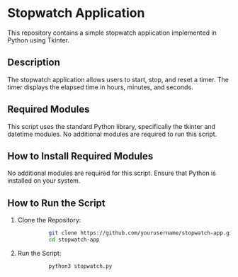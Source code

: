 # Stopwatch Application
This repository contains a simple stopwatch application implemented in Python using Tkinter.

## Description
The stopwatch application allows users to start, stop, and reset a timer. The timer displays the elapsed time in hours, minutes, and seconds.

## Required Modules
This script uses the standard Python library, specifically the tkinter and datetime modules. No additional modules are required to run this script.

## How to Install Required Modules
No additional modules are required for this script. Ensure that Python is installed on your system.

## How to Run the Script
1. Clone the Repository:
```bash
             git clone https://github.com/yourusername/stopwatch-app.git
             cd stopwatch-app
```
2. Run the Script:
```bash
             python3 stopwatch.py
```
